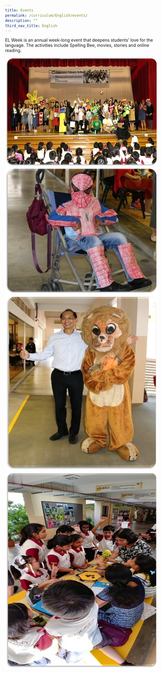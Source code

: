```yaml
---
title: Events
permalink: /curriculum/English/events/
description: ""
third_nav_title: English
---
```

EL Week is an annual week-long event that deepens students’ love for the language. The activities include Spelling Bee, movies, stories and online reading.

![](/images/EL14.png)
![](/images/EL15.png)
![](/images/EL16.png)
![](/images/EL17.png)